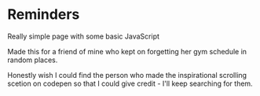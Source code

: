 # Reminders
Really simple page with some basic JavaScript

Made this for a friend of mine who kept on forgetting her gym schedule in random places.

Honestly wish I could find the person who made the inspirational scrolling scetion on codepen so
that I could give credit - I'll keep searching for them.

